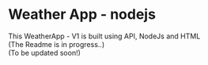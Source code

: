 # Weather App - nodejs
This WeatherApp - V1 is built using API, NodeJs and HTML
<br>
(The Readme is in progress..)<br> 
(To be updated soon!)
